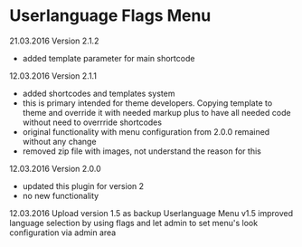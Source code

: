 # Userlanguage Flags Menu

21.03.2016 Version 2.1.2 
- added template parameter for main shortcode

12.03.2016 Version 2.1.1   
- added shortcodes and templates system
- this is primary intended for theme developers. Copying template to theme and override it with needed markup plus to have all needed code without need to overrride shortcodes
- original functionality with menu configuration from 2.0.0 remained without any change
- removed zip file with images, not understand the reason for this

12.03.2016 Version 2.0.0 
- updated this plugin for version 2
- no new functionality

12.03.2016 Upload version 1.5 as backup
Userlanguage Menu v1.5 improved language selection by using flags and let admin to set menu's look configuration via admin area



